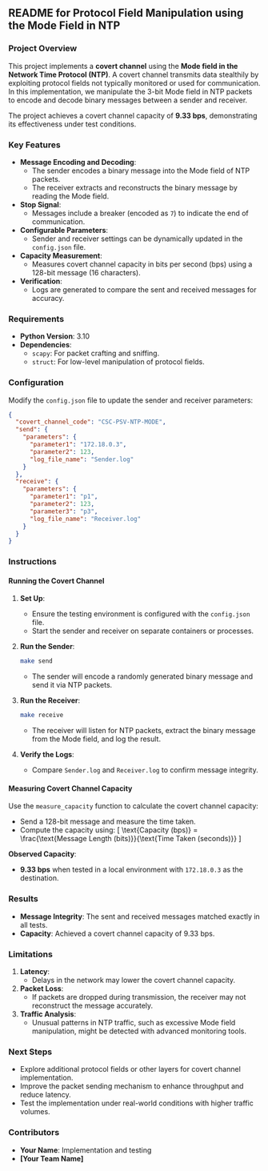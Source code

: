  ## README for Protocol Field Manipulation using the Mode Field in NTP

 ### Project Overview

 This project implements a **covert channel** using the **Mode field in the Network Time Protocol (NTP)**.
 A covert channel transmits data stealthily by exploiting protocol fields not typically monitored or used
 for communication. In this implementation, we manipulate the 3-bit Mode field in NTP packets to encode
 and decode binary messages between a sender and receiver.

 The project achieves a covert channel capacity of **9.33 bps**, demonstrating its effectiveness under test conditions.

 ### Key Features
 - **Message Encoding and Decoding**:
   - The sender encodes a binary message into the Mode field of NTP packets.
   - The receiver extracts and reconstructs the binary message by reading the Mode field.
 - **Stop Signal**:
   - Messages include a breaker (encoded as `7`) to indicate the end of communication.
 - **Configurable Parameters**:
   - Sender and receiver settings can be dynamically updated in the `config.json` file.
 - **Capacity Measurement**:
   - Measures covert channel capacity in bits per second (bps) using a 128-bit message (16 characters).
 - **Verification**:
   - Logs are generated to compare the sent and received messages for accuracy.

 ### Requirements
 - **Python Version**: 3.10
 - **Dependencies**:
   - `scapy`: For packet crafting and sniffing.
   - `struct`: For low-level manipulation of protocol fields.

 ### Configuration
 Modify the `config.json` file to update the sender and receiver parameters:
 ```json
 {
   "covert_channel_code": "CSC-PSV-NTP-MODE",
   "send": {
     "parameters": {
       "parameter1": "172.18.0.3",
       "parameter2": 123,
       "log_file_name": "Sender.log"
     }
   },
   "receive": {
     "parameters": {
       "parameter1": "p1",
       "parameter2": 123,
       "parameter3": "p3",
       "log_file_name": "Receiver.log"
     }
   }
 }
 ```

 ### Instructions

 #### Running the Covert Channel
 1. **Set Up**:
    - Ensure the testing environment is configured with the `config.json` file.
    - Start the sender and receiver on separate containers or processes.

 2. **Run the Sender**:
    ```bash
    make send
    ```
    - The sender will encode a randomly generated binary message and send it via NTP packets.

 3. **Run the Receiver**:
    ```bash
    make receive
    ```
    - The receiver will listen for NTP packets, extract the binary message from the Mode field, and log the result.

 4. **Verify the Logs**:
    - Compare `Sender.log` and `Receiver.log` to confirm message integrity.

 #### Measuring Covert Channel Capacity
 Use the `measure_capacity` function to calculate the covert channel capacity:
 - Send a 128-bit message and measure the time taken.
 - Compute the capacity using:
   \[
   \text{Capacity (bps)} = \frac{\text{Message Length (bits)}}{\text{Time Taken (seconds)}}
   \]

 **Observed Capacity**:
 - **9.33 bps** when tested in a local environment with `172.18.0.3` as the destination.

 ### Results
 - **Message Integrity**: The sent and received messages matched exactly in all tests.
 - **Capacity**: Achieved a covert channel capacity of 9.33 bps.

 ### Limitations
 1. **Latency**:
    - Delays in the network may lower the covert channel capacity.
 2. **Packet Loss**:
    - If packets are dropped during transmission, the receiver may not reconstruct the message accurately.
 3. **Traffic Analysis**:
    - Unusual patterns in NTP traffic, such as excessive Mode field manipulation, might be detected with advanced monitoring tools.

 ### Next Steps
 - Explore additional protocol fields or other layers for covert channel implementation.
 - Improve the packet sending mechanism to enhance throughput and reduce latency.
 - Test the implementation under real-world conditions with higher traffic volumes.

 ### Contributors
 - **Your Name**: Implementation and testing
 - **[Your Team Name]**
